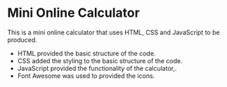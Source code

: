 # Mini Online Calculator
This is a mini online calculator that uses HTML, CSS and JavaScript to be produced.
- HTML provided the basic structure of the code.
- CSS added the styling to the basic structure of the code.
- JavaScript provided the functionality of the calculator,.
- Font Awesome was used to provided the icons.